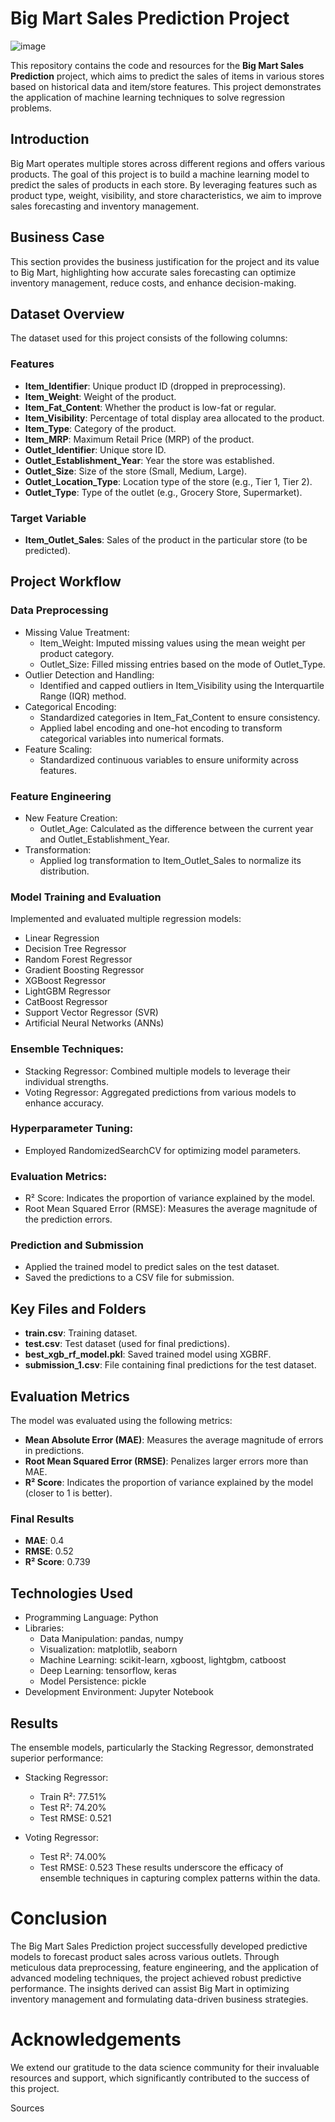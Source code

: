 # Big Mart Sales Prediction Project

![image](https://github.com/user-attachments/assets/27a33cc1-2a2d-49ec-8bf8-30a2bfa14c21)

This repository contains the code and resources for the **Big Mart Sales Prediction** project, which aims to predict the sales of items in various stores based on historical data and item/store features. This project demonstrates the application of machine learning techniques to solve regression problems.

## Introduction

Big Mart operates multiple stores across different regions and offers various products. The goal of this project is to build a machine learning model to predict the sales of products in each store. By leveraging features such as product type, weight, visibility, and store characteristics, we aim to improve sales forecasting and inventory management.

## Business Case

This section provides the business justification for the project and its value to Big Mart, highlighting how accurate sales forecasting can optimize inventory management, reduce costs, and enhance decision-making.

## Dataset Overview

The dataset used for this project consists of the following columns:

### Features

- **Item_Identifier**: Unique product ID (dropped in preprocessing).
- **Item_Weight**: Weight of the product.
- **Item_Fat_Content**: Whether the product is low-fat or regular.
- **Item_Visibility**: Percentage of total display area allocated to the product.
- **Item_Type**: Category of the product.
- **Item_MRP**: Maximum Retail Price (MRP) of the product.
- **Outlet_Identifier**: Unique store ID.
- **Outlet_Establishment_Year**: Year the store was established.
- **Outlet_Size**: Size of the store (Small, Medium, Large).
- **Outlet_Location_Type**: Location type of the store (e.g., Tier 1, Tier 2).
- **Outlet_Type**: Type of the outlet (e.g., Grocery Store, Supermarket).

### Target Variable

- **Item_Outlet_Sales**: Sales of the product in the particular store (to be predicted).

## Project Workflow

### Data Preprocessing

* Missing Value Treatment:
    * Item_Weight: Imputed missing values using the mean weight per product category.
    * Outlet_Size: Filled missing entries based on the mode of Outlet_Type.
* Outlier Detection and Handling:
    * Identified and capped outliers in Item_Visibility using the Interquartile Range (IQR) method.
* Categorical Encoding:
    * Standardized categories in Item_Fat_Content to ensure consistency.
    * Applied label encoding and one-hot encoding to transform categorical variables into numerical formats.
* Feature Scaling:
    * Standardized continuous variables to ensure uniformity across features.

### Feature Engineering

* New Feature Creation:
    * Outlet_Age: Calculated as the difference between the current year and Outlet_Establishment_Year.
* Transformation:
    * Applied log transformation to Item_Outlet_Sales to normalize its distribution.

### Model Training and Evaluation

Implemented and evaluated multiple regression models:

* Linear Regression
* Decision Tree Regressor
* Random Forest Regressor
* Gradient Boosting Regressor
* XGBoost Regressor
* LightGBM Regressor
* CatBoost Regressor
* Support Vector Regressor (SVR)
* Artificial Neural Networks (ANNs)
### Ensemble Techniques:

* Stacking Regressor: Combined multiple models to leverage their individual strengths.
* Voting Regressor: Aggregated predictions from various models to enhance accuracy.
### Hyperparameter Tuning:

* Employed RandomizedSearchCV for optimizing model parameters.
### Evaluation Metrics:

* R² Score: Indicates the proportion of variance explained by the model.
* Root Mean Squared Error (RMSE): Measures the average magnitude of the prediction errors.
### Prediction and Submission

- Applied the trained model to predict sales on the test dataset.
- Saved the predictions to a CSV file for submission.

## Key Files and Folders

- **train.csv**: Training dataset.
- **test.csv**: Test dataset (used for final predictions).
- **best_xgb_rf_model.pkl**: Saved trained model using XGBRF.
- **submission_1.csv**: File containing final predictions for the test dataset.

## Evaluation Metrics

The model was evaluated using the following metrics:

- **Mean Absolute Error (MAE)**: Measures the average magnitude of errors in predictions.
- **Root Mean Squared Error (RMSE)**: Penalizes larger errors more than MAE.
- **R² Score**: Indicates the proportion of variance explained by the model (closer to 1 is better).

### Final Results

- **MAE**: 0.4
- **RMSE**: 0.52
- **R² Score**: 0.739

## Technologies Used

* Programming Language: Python
* Libraries:
    * Data Manipulation: pandas, numpy
    * Visualization: matplotlib, seaborn
    * Machine Learning: scikit-learn, xgboost, lightgbm, catboost
    * Deep Learning: tensorflow, keras
    * Model Persistence: pickle
* Development Environment: Jupyter Notebook
## Results
The ensemble models, particularly the Stacking Regressor, demonstrated superior performance:

* Stacking Regressor:

    * Train R²: 77.51%
    * Test R²: 74.20%
    * Test RMSE: 0.521
* Voting Regressor:

    * Test R²: 74.00%
    * Test RMSE: 0.523
These results underscore the efficacy of ensemble techniques in capturing complex patterns within the data.

# Conclusion
The Big Mart Sales Prediction project successfully developed predictive models to forecast product sales across various outlets. Through meticulous data preprocessing, feature engineering, and the application of advanced modeling techniques, the project achieved robust predictive performance. The insights derived can assist Big Mart in optimizing inventory management and formulating data-driven business strategies.

# Acknowledgements
We extend our gratitude to the data science community for their invaluable resources and support, which significantly contributed to the success of this project.


Sources
